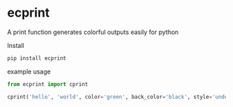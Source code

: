 # ecprint
A print function generates colorful outputs easily for python 

Install
```bash
pip install ecprint
```

example usage
```Python
from ecprint import cprint

cprint('hello', 'world', color='green', back_color='black', style='underline', end='!\n')
```
